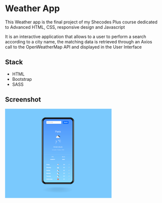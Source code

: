 # Weather App

This Weather app is the final project of my Shecodes Plus course dedicated to Advanced HTML, CSS, responsive design and Javascript

It is an interactive application that allows to a user to perform a search according to a city name, the matching data is retrieved through an Axios call to the OpenWeatherMap API and displayed in the User Interface

## Stack

- HTML
- Bootstrap
- SASS

## Screenshot

<img src="weather-app.png" alt="Screenshot Weather App mobile version" title="Weather App" width="350"/>
